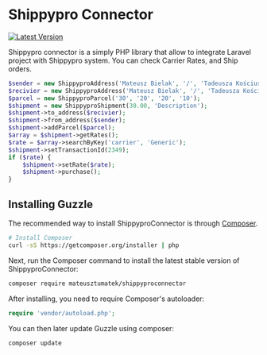 Shippypro Connector
=======================

[![Latest Version](https://img.shields.io/github/release/guzzle/guzzle.svg?style=flat-square)](https://github.com/mateusztumatek/smakeShippyPro)

Shippypro connector is a simply PHP library that allow to integrate Laravel project with Shippypro system.
You can check Carrier Rates, and Ship orders.

```php
$sender = new ShippyproAddress('Mateusz Bielak', '/', 'Tadeusza Kościuszki 58', '/', 'Wrocław', 'DS', '50-009', 'PL', '694556711', 'mbielak@ideashirt.pl');
$recivier = new ShippyproAddress('Mateusz Bielak', '/', 'Tadeusza Kościuszki 58', '/', 'Wrocław', 'DS', '50-009', 'PL', '694556711', 'mbielak@ideashirt.pl');
$parcel = new ShippyproParcel('30', '20', '20', '10');
$shipment = new ShippyproShipment(30.00, 'Description');
$shipment->to_address($recivier);
$shipment->from_address($sender);
$shipment->addParcel($parcel);
$array = $shipment->getRates();
$rate = $array->searchByKey('carrier', 'Generic');
$shipment->setTransactionId(2349);
if ($rate) {
    $shipment->setRate($rate);
    $shipment->purchase();
}
```


## Installing Guzzle

The recommended way to install ShippyproConnector is through
[Composer](http://getcomposer.org).

```bash
# Install Composer
curl -sS https://getcomposer.org/installer | php
```

Next, run the Composer command to install the latest stable version of ShippyproConnector:

```bash
composer require mateusztumatek/shippyproconnector
```

After installing, you need to require Composer's autoloader:

```php
require 'vendor/autoload.php';
```

You can then later update Guzzle using composer:

 ```bash
composer update
 ```


[guzzle-3-repo]: https://github.com/guzzle/guzzle3
[guzzle-4-repo]: https://github.com/guzzle/guzzle/tree/4.x
[guzzle-5-repo]: https://github.com/guzzle/guzzle/tree/5.3
[guzzle-6-repo]: https://github.com/guzzle/guzzle
[guzzle-3-docs]: http://guzzle3.readthedocs.org
[guzzle-5-docs]: http://guzzle.readthedocs.org/en/5.3/
[guzzle-6-docs]: http://guzzle.readthedocs.org/en/latest/
